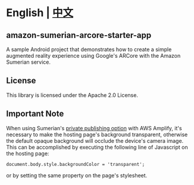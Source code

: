 # English | [中文](./README_CN.md)

## amazon-sumerian-arcore-starter-app

A sample Android project that demonstrates how to create a simple augmented reality experience using Google's ARCore with the Amazon Sumerian service.

## License

This library is licensed under the Apache 2.0 License.

## Important Note

When using Sumerian's [private publishing option](https://aws-amplify.github.io/docs/js/xr) with AWS Amplify, it's necessary to make the hosting page's background transparent, otherwise the default opaque background will occlude the device's camera image. This can be accomplished by executing the following line of Javascript on the hosting page:

`document.body.style.backgroundColor = 'transparent';`

or by setting the same property on the page's stylesheet.
